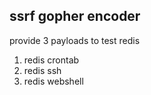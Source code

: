 ## ssrf gopher encoder

provide 3 payloads to test redis
1. redis crontab
2. redis ssh
3. redis webshell